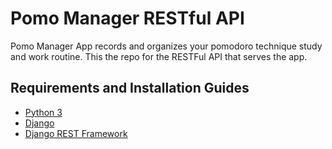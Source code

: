 # Pomo Manager RESTful API

Pomo Manager App records and organizes your pomodoro technique study and work routine. This the repo for the RESTFul API that serves the app. 

## Requirements and Installation Guides

- [Python 3](https://www.python.org/)
- [Django](https://www.djangoproject.com/)
- [Django REST Framework](https://www.django-rest-framework.org/)
